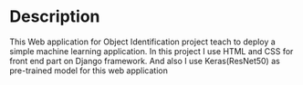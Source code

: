 # Description
  This Web application for Object Identification project
teach to deploy a simple machine learning application.
In this project I use HTML and CSS for front end part on
Django framework. And also I use Keras(ResNet50) as
pre-trained model for this web application
